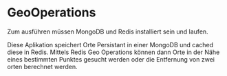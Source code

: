 GeoOperations
=============

Zum ausführen müssen MongoDB und Redis installiert sein und laufen.

Diese Aplikation speichert Orte Persistant in einer MongoDB und cached diese in Redis.
Mittels Redis Geo Operations können dann Orte in der Nähe eines bestimmten Punktes gesucht werden oder die Entfernung von zwei orten berechnet werden.

